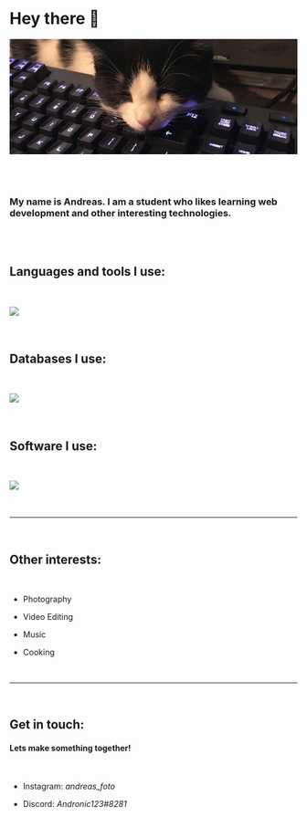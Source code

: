 <h1> Hey there 👋 </h1>

<img src= "./resources/banner.jpg">

<br><br>

### My name is Andreas. I am a student who likes learning web development and other interesting technologies.

<br><br>

## Languages and tools I use:

<br>

![](https://skills.thijs.gg/icons?i=js,html,css,sass,react,electron,express,git)

<br>

## Databases I use:

<br>

![](https://skills.thijs.gg/icons?i=mongodb,postgres)

<br>

## Software I use:

<br>

![](https://skills.thijs.gg/icons?i=vscode,figma,wordpress)

<br><hr><br>

## Other interests:

<br>

- Photography

- Video Editing

- Music

- Cooking

<br><hr><br>

## Get in touch:
#### Lets make something together!

<br>

- Instagram: <i>andreas_foto</i>

- Discord: <i>Andronic123#8281</i>
